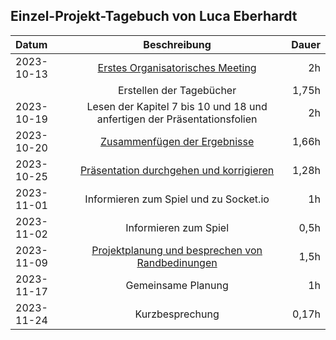 ## Einzel-Projekt-Tagebuch von Luca Eberhardt

**Datum** | **Beschreibung** | **Dauer**
:---|:---:|---:
2023-10-13 | [Erstes Organisatorisches Meeting](../Projekt-Dokumentation/Eintrag01.md) | 2h
 | | Erstellen der Tagebücher | 1,75h
2023-10-19 | Lesen der Kapitel 7 bis 10 und 18 und anfertigen der Präsentationsfolien | 2h
2023-10-20 | [Zusammenfügen der Ergebnisse](../Projekt-Dokumentation/Eintrag02.md) | 1,66h
2023-10-25 | [Präsentation durchgehen und korrigieren](../Projekt-Dokumentation/Eintrag03.md) | 1,28h
2023-11-01 | Informieren zum Spiel und zu Socket.io | 1h
2023-11-02 | Informieren zum Spiel | 0,5h
2023-11-09 | [Projektplanung und besprechen von Randbedinungen](../Projekt-Dokumentation/Eintrag04.md) | 1,5h
2023-11-17 | Gemeinsame Planung | 1h
2023-11-24 | Kurzbesprechung | 0,17h